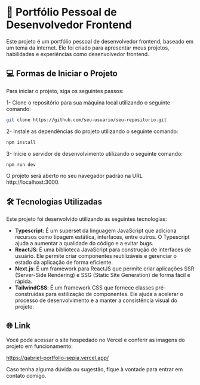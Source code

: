 # 🚀 Portfólio Pessoal de Desenvolvedor Frontend

Este projeto é um portfólio pessoal de desenvolvedor frontend, baseado em um tema da internet. Ele foi criado para apresentar meus projetos, habilidades e experiências como desenvolvedor frontend.
 
## 💻 Formas de Iniciar o Projeto

Para iniciar o projeto, siga os seguintes passos:

1- Clone o repositório para sua máquina local utilizando o seguinte comando:

```bash
git clone https://github.com/seu-usuario/seu-repositorio.git
```

2- Instale as dependências do projeto utilizando o seguinte comando:

```bash
npm install
```
3- Inicie o servidor de desenvolvimento utilizando o seguinte comando:

```bash
npm run dev
```
O projeto será aberto no seu navegador padrão na URL http://localhost:3000.

## 🛠️ Tecnologias Utilizadas

Este projeto foi desenvolvido utilizando as seguintes tecnologias:

- **Typescript**: É um superset da linguagem JavaScript que adiciona recursos como tipagem estática, interfaces, entre outros. O Typescript ajuda a aumentar a qualidade do código e a evitar bugs.
- **ReactJS**: É uma biblioteca JavaScript para construção de interfaces de usuário. Ele permite criar componentes reutilizáveis e gerenciar o estado da aplicação de forma eficiente.
- **Next.js**: É um framework para ReactJS que permite criar aplicações SSR (Server-Side Rendering) e SSG (Static Site Generation) de forma fácil e rápida.
- **TailwindCSS**: É um framework CSS que fornece classes pré-construídas para estilização de componentes. Ele ajuda a acelerar o processo de desenvolvimento e a manter a consistência visual do projeto.

## 🌐 Link 

Você pode acessar o site hospedado no Vercel e conferir as imagens do projeto em funcionamento:

https://gabriel-portfolio-sepia.vercel.app/


Caso tenha alguma dúvida ou sugestão, fique à vontade para entrar em contato comigo.

